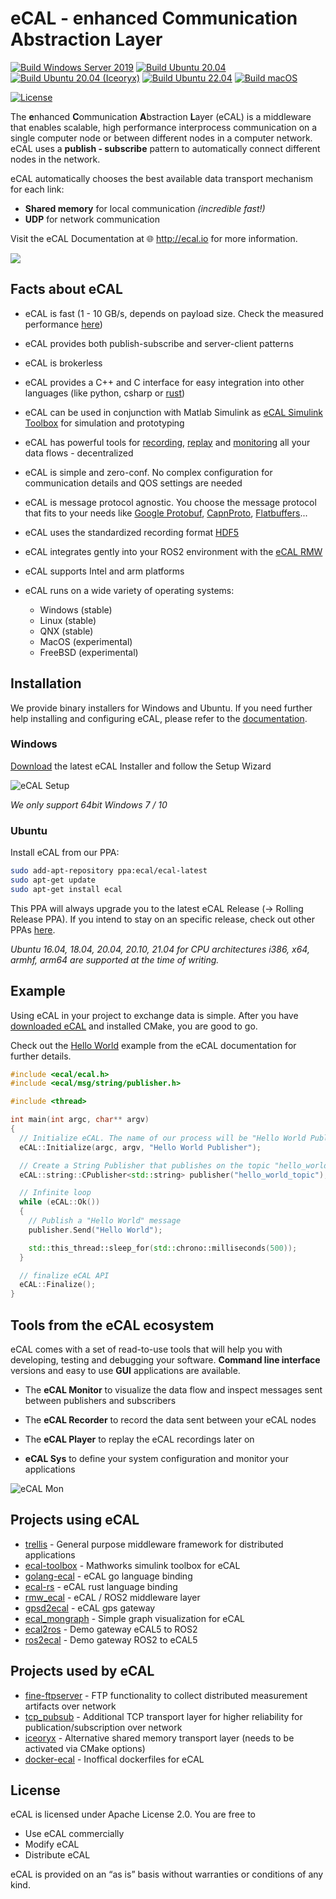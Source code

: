 
# eCAL - enhanced Communication Abstraction Layer


[![Build Windows Server 2019](https://github.com/eclipse-ecal/ecal/workflows/Build%20Windows%20Server%202019/badge.svg)](https://github.com/eclipse-ecal/ecal/actions?workflow=Build+Windows+Server+2019) [![Build Ubuntu 20.04](https://github.com/eclipse-ecal/ecal/workflows/Build%20Ubuntu%2020.04/badge.svg)](https://github.com/eclipse-ecal/ecal/actions?workflow=Build+Ubuntu+20.04) [![Build Ubuntu 20.04 (Iceoryx)](https://github.com/eclipse-ecal/ecal/workflows/Build%20Ubuntu%2020.04%20(Iceoryx)/badge.svg)](https://github.com/eclipse-ecal/ecal/actions?workflow=Build+Ubuntu+20.04+(Iceoryx)) [![Build Ubuntu 22.04](https://github.com/eclipse-ecal/ecal/actions/workflows/build-ubuntu-22.yml/badge.svg)](https://github.com/eclipse-ecal/ecal/actions/workflows/build-ubuntu-22.yml) [![Build macOS](https://github.com/eclipse-ecal/ecal/actions/workflows/build-macos.yml/badge.svg)](https://github.com/eclipse-ecal/ecal/actions/workflows/build-macos.yml)

[![License](https://img.shields.io/github/license/continental/ecal.svg?style=flat)](LICENSE.txt)

The **e**nhanced **C**ommunication **A**bstraction **L**ayer (eCAL) is a middleware that enables scalable, high performance interprocess communication on a single computer node or between different nodes in a computer network.
eCAL uses a **publish - subscribe** pattern to automatically connect different nodes in the network.

eCAL automatically chooses the best available data transport mechanism for each link:
- **Shared memory** for local communication _(incredible fast!)_
- **UDP** for network communication

Visit the eCAL Documentation at 🌐 http://ecal.io for more information.

![](doc/rst/getting_started/img/ecal_concept_notebooks.svg)

## Facts about eCAL

* eCAL is fast (1 - 10 GB/s, depends on payload size. Check the measured performance [here](https://continental.github.io/ecal/advanced/performance.html))
* eCAL provides both publish-subscribe and server-client patterns
* eCAL is brokerless
* eCAL provides a C++ and C interface for easy integration into other languages (like python, csharp or [rust](https://github.com/kopernikusai/ecal-rs))
* eCAL can be used in conjunction with Matlab Simulink as [eCAL Simulink Toolbox](https://de.mathworks.com/matlabcentral/fileexchange/92825-ecal-toolbox) for simulation and prototyping
* eCAL has powerful tools for [recording](https://continental.github.io/ecal/getting_started/recorder.html), [replay](https://continental.github.io/ecal/getting_started/player.html) and [monitoring](https://continental.github.io/ecal/getting_started/monitor.html) all your data flows - decentralized
* eCAL is simple and zero-conf. No complex configuration for communication details and QOS settings are needed
* eCAL is message protocol agnostic. You choose the message protocol that fits to your needs like [Google Protobuf](https://developers.google.com/protocol-buffers), [CapnProto](https://capnproto.org/), [Flatbuffers](https://google.github.io/flatbuffers/)...
* eCAL uses the standardized recording format [HDF5](https://www.hdfgroup.org/solutions/hdf5/)
* eCAL integrates gently into your ROS2 environment with the [eCAL RMW](https://github.com/continental/rmw_ecal)  
* eCAL supports Intel and arm platforms

* eCAL runs on a wide variety of operating systems:
  * Windows (stable)
  * Linux (stable)
  * QNX (stable)
  * MacOS (experimental)
  * FreeBSD (experimental)

## Installation

We provide binary installers for Windows and Ubuntu. If you need further help installing and configuring eCAL, please refer to the [documentation](https://continental.github.io/ecal/getting_started/setup.html).

### Windows

[Download](https://continental.github.io/ecal/_download_archive/download_archive.html) the latest eCAL Installer and follow the Setup Wizard

![eCAL Setup](doc/rst/getting_started/img/setup.png)
    
*We only support 64bit Windows 7 / 10*

### Ubuntu

Install eCAL from our PPA:

```bash
sudo add-apt-repository ppa:ecal/ecal-latest
sudo apt-get update
sudo apt-get install ecal
```
This PPA will always upgrade you to the latest eCAL Release (-> Rolling Release PPA). If you intend to stay on an specific release, check out other PPAs [here](https://continental.github.io/ecal/getting_started/setup.html#fa-ubuntu-automatically-install-ecal-from-a-ppa).

*Ubuntu 16.04, 18.04, 20.04, 20.10, 21.04 for CPU architectures i386, x64, armhf, arm64 are supported at the time of writing.*

## Example

Using eCAL in your project to exchange data is simple. After you have [downloaded eCAL](http://ecal.io) and installed CMake, you are good to go.

Check out the [Hello World](https://continental.github.io/ecal/getting_started/hello_world.html) example from the eCAL documentation for further details.

``` cpp
#include <ecal/ecal.h>
#include <ecal/msg/string/publisher.h>

#include <thread>

int main(int argc, char** argv)
{
  // Initialize eCAL. The name of our process will be "Hello World Publisher"
  eCAL::Initialize(argc, argv, "Hello World Publisher");

  // Create a String Publisher that publishes on the topic "hello_world_topic"
  eCAL::string::CPublisher<std::string> publisher("hello_world_topic");

  // Infinite loop
  while (eCAL::Ok())
  {
    // Publish a "Hello World" message
    publisher.Send("Hello World");

    std::this_thread::sleep_for(std::chrono::milliseconds(500));
  }

  // finalize eCAL API
  eCAL::Finalize();
}
```

## Tools from the eCAL ecosystem

eCAL comes with a set of read-to-use tools that will help you with developing, testing and debugging your software. **Command line interface** versions and easy to use **GUI** applications are available.

- The **eCAL Monitor** to visualize the data flow and inspect messages sent between publishers and subscribers 

- The **eCAL Recorder** to record the data sent between your eCAL nodes

- The **eCAL Player** to replay the eCAL recordings later on

- **eCAL Sys** to define your system configuration and monitor your applications

![eCAL Mon](gfx/app/monitor_imagevisu.png)

## Projects using eCAL
* [trellis](https://github.com/agtonomy/trellis) - General purpose middleware framework for distributed applications
* [ecal-toolbox](https://github.com/mathworks/ecal-toolbox) - Mathworks simulink toolbox for eCAL
* [golang-ecal](https://github.com/Blutkoete/golang-ecal) - eCAL go language binding
* [ecal-rs](https://github.com/kopernikusai/ecal-rs) - eCAL rust language binding
* [rmw_ecal](https://github.com/continental/rmw_ecal) - eCAL / ROS2 middleware layer
* [gpsd2ecal](https://github.com/continental/gpsd2ecal) - eCAL gps gateway
* [ecal_mongraph](https://github.com/ecal-io/ecal_mongraph) - Simple graph visualization for eCAL
* [ecal2ros](https://github.com/ecal-io/ecal2ros) - Demo gateway eCAL5 to ROS2
* [ros2ecal](https://github.com/ecal-io/ros2ecal) - Demo gateway ROS2 to eCAL5

## Projects used by eCAL
* [fine-ftpserver](https://github.com/continental/fineftp-server) - FTP functionality to collect distributed measurement artifacts over network
* [tcp_pubsub](https://github.com/continental/tcp_pubsub) - Additional TCP transport layer for higher reliability for publication/subscription over network
* [iceoryx](https://github.com/eclipse/iceoryx) - Alternative shared memory transport layer (needs to be activated via CMake options)
* [docker-ecal](https://github.com/Blutkoete/docker-ecal) - Inoffical dockerfiles for eCAL

## License

eCAL is licensed under Apache License 2.0. You are free to

- Use eCAL commercially
- Modify eCAL
- Distribute eCAL

eCAL is provided on an “as is” basis without warranties or conditions of any kind.
